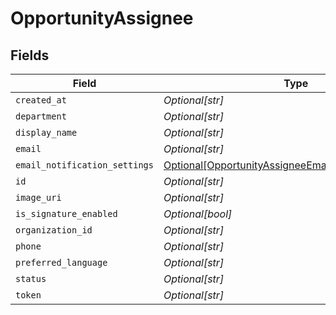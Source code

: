 # OpportunityAssignee


## Fields

| Field                                                                                                                         | Type                                                                                                                          | Required                                                                                                                      | Description                                                                                                                   |
| ----------------------------------------------------------------------------------------------------------------------------- | ----------------------------------------------------------------------------------------------------------------------------- | ----------------------------------------------------------------------------------------------------------------------------- | ----------------------------------------------------------------------------------------------------------------------------- |
| `created_at`                                                                                                                  | *Optional[str]*                                                                                                               | :heavy_minus_sign:                                                                                                            | N/A                                                                                                                           |
| `department`                                                                                                                  | *Optional[str]*                                                                                                               | :heavy_minus_sign:                                                                                                            | N/A                                                                                                                           |
| `display_name`                                                                                                                | *Optional[str]*                                                                                                               | :heavy_minus_sign:                                                                                                            | N/A                                                                                                                           |
| `email`                                                                                                                       | *Optional[str]*                                                                                                               | :heavy_minus_sign:                                                                                                            | N/A                                                                                                                           |
| `email_notification_settings`                                                                                                 | [Optional[OpportunityAssigneeEmailNotificationSettings]](../../models/shared/opportunityassigneeemailnotificationsettings.md) | :heavy_minus_sign:                                                                                                            | N/A                                                                                                                           |
| `id`                                                                                                                          | *Optional[str]*                                                                                                               | :heavy_minus_sign:                                                                                                            | N/A                                                                                                                           |
| `image_uri`                                                                                                                   | *Optional[str]*                                                                                                               | :heavy_minus_sign:                                                                                                            | N/A                                                                                                                           |
| `is_signature_enabled`                                                                                                        | *Optional[bool]*                                                                                                              | :heavy_minus_sign:                                                                                                            | N/A                                                                                                                           |
| `organization_id`                                                                                                             | *Optional[str]*                                                                                                               | :heavy_minus_sign:                                                                                                            | N/A                                                                                                                           |
| `phone`                                                                                                                       | *Optional[str]*                                                                                                               | :heavy_minus_sign:                                                                                                            | N/A                                                                                                                           |
| `preferred_language`                                                                                                          | *Optional[str]*                                                                                                               | :heavy_minus_sign:                                                                                                            | N/A                                                                                                                           |
| `status`                                                                                                                      | *Optional[str]*                                                                                                               | :heavy_minus_sign:                                                                                                            | N/A                                                                                                                           |
| `token`                                                                                                                       | *Optional[str]*                                                                                                               | :heavy_minus_sign:                                                                                                            | N/A                                                                                                                           |